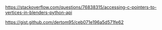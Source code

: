 https://stackoverflow.com/questions/76838315/accessing-c-pointers-to-vertices-in-blenders-python-api

https://gist.github.com/dertom95/ceb071e196a5d571fe62
